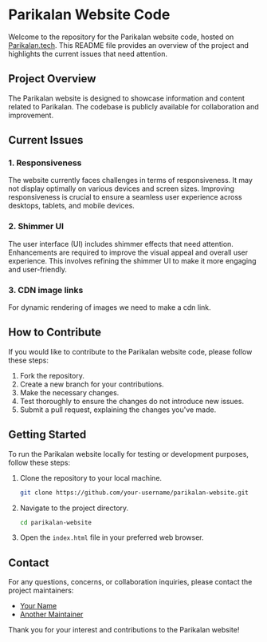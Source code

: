 # Parikalan Website Code

Welcome to the repository for the Parikalan website code, hosted on [Parikalan.tech](https://parikalan.tech/). This README file provides an overview of the project and highlights the current issues that need attention.

## Project Overview

The Parikalan website is designed to showcase information and content related to Parikalan. The codebase is publicly available for collaboration and improvement.

## Current Issues

### 1. Responsiveness

The website currently faces challenges in terms of responsiveness. It may not display optimally on various devices and screen sizes. Improving responsiveness is crucial to ensure a seamless user experience across desktops, tablets, and mobile devices.

### 2. Shimmer UI

The user interface (UI) includes shimmer effects that need attention. Enhancements are required to improve the visual appeal and overall user experience. This involves refining the shimmer UI to make it more engaging and user-friendly.

### 3. CDN image links 

For dynamic rendering of images we need to make a cdn link. 
## How to Contribute

If you would like to contribute to the Parikalan website code, please follow these steps:

1. Fork the repository.
2. Create a new branch for your contributions.
3. Make the necessary changes.
4. Test thoroughly to ensure the changes do not introduce new issues.
5. Submit a pull request, explaining the changes you've made.

## Getting Started

To run the Parikalan website locally for testing or development purposes, follow these steps:

1. Clone the repository to your local machine.
   ```bash
   git clone https://github.com/your-username/parikalan-website.git
   ```

2. Navigate to the project directory.
   ```bash
   cd parikalan-website
   ```

3. Open the `index.html` file in your preferred web browser.

## Contact

For any questions, concerns, or collaboration inquiries, please contact the project maintainers:

- [Your Name](mailto:your.email@example.com)
- [Another Maintainer](mailto:another.email@example.com)

Thank you for your interest and contributions to the Parikalan website!
